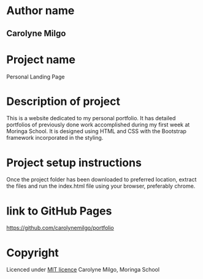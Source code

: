 # Author name
##  Carolyne Milgo
# Project name
Personal Landing Page
# Description of project
This is a website dedicated to my personal portfolio. It has detailed portfolios of previously done work accomplished during my first week at Moringa School. It is designed using HTML and CSS with the Bootstrap
framework incorporated in the styling.

# Project setup instructions
Once the project folder has been downloaded to preferred location, extract the files and run the index.html file using your browser, preferably chrome.
# link to GitHub Pages
https://github.com/carolynemilgo/portfolio
# Copyright
Licenced under [MIT licence](License)
Carolyne Milgo, Moringa School
